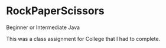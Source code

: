 # RockPaperScissors
Beginner or Intermediate Java

This was a class assignment for College that I had to complete. 
